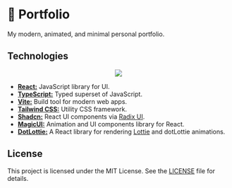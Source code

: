 # 📰 Portfolio

My modern, animated, and minimal personal portfolio.

## Technologies

<p align="center">
  <a href="https://github.com/sebilune">
    <img src="https://skillicons.dev/icons?i=vite,react,tailwind,ts,bun&perline=8" />
  </a>
</p>

- **[React:](https://react.dev/)** JavaScript library for UI.
- **[TypeScript:](https://www.typescriptlang.org/)** Typed superset of JavaScript.
- **[Vite:](https://vite.dev/)** Build tool for modern web apps.
- **[Tailwind CSS:](https://tailwindcss.com/)** Utility CSS framework.
- **[Shadcn:](https://ui.shadcn.com/)** React UI components via [Radix UI](https://www.radix-ui.com/).
- **[MagicUI:](https://magicui.design/)** Animation and UI components library for React.
- **[DotLottie:](https://www.npmjs.com/package/@lottiefiles/dotlottie-react)** A React library for rendering [Lottie](https://lottiefiles.com/) and dotLottie animations.

## License

This project is licensed under the MIT License. See the [LICENSE](LICENSE) file for details.
